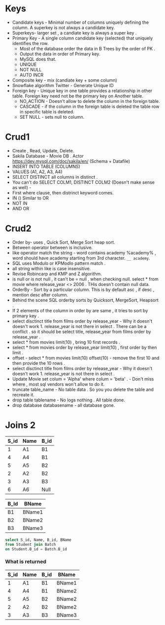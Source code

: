 # Keys
- Candidate keys - Minimal number of columns uniquely defining the column. A superkey is not always a candidate key. 
- Superkeys- larger set , a candiate key is always a super key .
- Primary Key - A single column candidate key (selected) that uniquely identifies the row.
  - Most of the database order the data in B Trees by the order of PK .
  - Output the data in order of Primary key.
  - MySQL does that.
  - UNIQUE
  - NOT NULL
  - AUTO INCR
- Composite key - mix (candiate key + some column)
- Snowflake algorithm Twitter - Generate Unique ID
- Foreign key - Unique key in one table provides a relationship in other table.  Foreign key need not be the primary key on Another table.
  - NO_ACTION - Doesn't allow to delete the column in the foreign table.
  - CASCADE - if the column in the foreign table is deleted the table row in specific table is deleted.
  - SET NULL - sets null to column.

 # Crud1

 - Create , Read, Update, Delete.
 - Sakila Database - Movie DB . Actor https://dev.mysql.com/doc/sakila/en/ (Schema + Datafile)
 - INSERT INTO TABLE (COLUMNS)
 - VALUES (A1, A2, A3, A4)
 - SELECT DISTINCT all columns in distinct .
 - You can't do SELECT COLM1, DISTINCT COLM2 (Doesn't make sense as well) -
 - First where clause, then distrinct keyword comes.
 - IN () Similar to OR
 - NOT IN
 - AND OR

# Crud2

- Order by-  uses , Quick Sort, Merge Sort heap sort.
- Between operator between is inclusive.
- like operator match the string  - word contains academy %academy% , word should have academy starting from 3rd character. `__ academy`. 
- SQL uses Modulo or KPModlo pattern match .
- all string within like is case insensitive.
- Revise Robincarp and KMP and Z algorithm. 
- is null or is not null , it can't be = null , when checking null.  select * from movie where release_year <> 2006 . THis doesn't contain null data.
- OrderBy - Sort by a particular column.  This is by default asc , if desc , mention desc after column.
- Behind the scene SQL orderby sorts by Quicksort, MergeSort, Heapsort .
- If 2 elements of the column in order by are same , it tries to sort by primary key .
- select disctinct title from films order by release_year  - Why it doesn't doesn't work 1. release_year is not there in select .   There can be a conflict .  so it should be select title, release_year from films order by release_year .
- select * from movies limit(10) , bring 10 first records .
- select * from movies order by release_year limit(10)  , first order by then limit .
- offset - select * from movies limit(10) offset(10) - remove the first 10 and then provide the 10 rows .
- select disctinct title from films order by release_year  - Why it doesn't doesn't work 1. release_year is not there in select .
- Update Movie set colum = 'Alpha' where colum = 'beta' . - Don't miss where , most sql vendors won't allow to do it.
- truncate table_name - No table data . So you you delete the table and recreate it.
- drop table tablename - No logs nothing . All table done.
- drop database databasename - all database gone.

# Joins 2 

| S_id     | Name  |B_id   |            
| -------- | ----- |-------|
| 1        | A1    |B1     |
| 4        | A4    |B1     |
| 5        | A5    |B2     |
| 2        | A2    |B2     |
| 3        | A3    |B3     |
| 6        | A6    |Null   |


| B_Id     | BName |  
| -------- | ----- |
| B1       | BName1|
| B2       | BName2|
| B3       | BName3|


```sql
select S_id, Name, B_id, BName
from Student join Batch
on Student.B_id = Batch.B_id
```
### What is returned 

| S_id     | Name  |B_id   |BName   |          
| -------- | ----- |-------|--------|
| 1        | A1    |B1     |BName1  |
| 4        | A4    |B1     |BName2  |
| 5        | A5    |B2     |BName2  |
| 2        | A2    |B2     |BName2  |
| 3        | A3    |B3     |BName3  |
